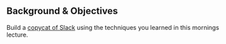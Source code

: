 ## Background & Objectives

Build a [copycat of Slack](https://lewagon.github.io/bootstrap-challenges/12-Slack/) using the techniques you learned in this mornings lecture.
